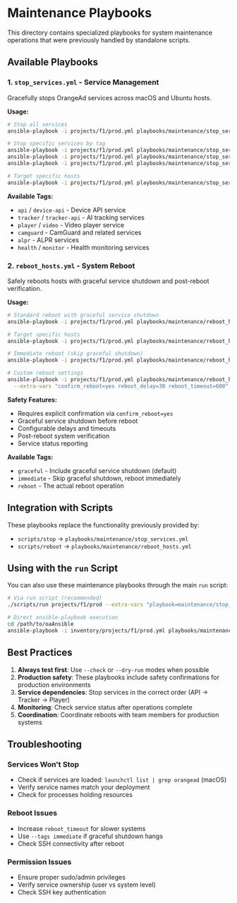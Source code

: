 # Maintenance Playbooks

This directory contains specialized playbooks for system maintenance operations that were previously handled by standalone scripts.

## Available Playbooks

### 1. `stop_services.yml` - Service Management

Gracefully stops OrangeAd services across macOS and Ubuntu hosts.

**Usage:**
```bash
# Stop all services
ansible-playbook -i projects/f1/prod.yml playbooks/maintenance/stop_services.yml

# Stop specific services by tag
ansible-playbook -i projects/f1/prod.yml playbooks/maintenance/stop_services.yml --tags api
ansible-playbook -i projects/f1/prod.yml playbooks/maintenance/stop_services.yml --tags "api,tracker"
ansible-playbook -i projects/f1/prod.yml playbooks/maintenance/stop_services.yml --tags player

# Target specific hosts
ansible-playbook -i projects/f1/prod.yml playbooks/maintenance/stop_services.yml --limit "f1-ca-001,f1-ca-002"
```

**Available Tags:**
- `api` / `device-api` - Device API service
- `tracker` / `tracker-api` - AI tracking services
- `player` / `video` - Video player service
- `camguard` - CamGuard and related services
- `alpr` - ALPR services
- `health` / `monitor` - Health monitoring services

### 2. `reboot_hosts.yml` - System Reboot

Safely reboots hosts with graceful service shutdown and post-reboot verification.

**Usage:**
```bash
# Standard reboot with graceful service shutdown
ansible-playbook -i projects/f1/prod.yml playbooks/maintenance/reboot_hosts.yml --extra-vars "confirm_reboot=yes"

# Target specific hosts
ansible-playbook -i projects/f1/prod.yml playbooks/maintenance/reboot_hosts.yml --limit "f1-ca-001" --extra-vars "confirm_reboot=yes"

# Immediate reboot (skip graceful shutdown)
ansible-playbook -i projects/f1/prod.yml playbooks/maintenance/reboot_hosts.yml --tags immediate --extra-vars "confirm_reboot=yes"

# Custom reboot settings
ansible-playbook -i projects/f1/prod.yml playbooks/maintenance/reboot_hosts.yml \
  --extra-vars "confirm_reboot=yes reboot_delay=30 reboot_timeout=600"
```

**Safety Features:**
- Requires explicit confirmation via `confirm_reboot=yes`
- Graceful service shutdown before reboot
- Configurable delays and timeouts
- Post-reboot system verification
- Service status reporting

**Available Tags:**
- `graceful` - Include graceful service shutdown (default)
- `immediate` - Skip graceful shutdown, reboot immediately
- `reboot` - The actual reboot operation

## Integration with Scripts

These playbooks replace the functionality previously provided by:
- `scripts/stop` → `playbooks/maintenance/stop_services.yml`
- `scripts/reboot` → `playbooks/maintenance/reboot_hosts.yml`

## Using with the `run` Script

You can also use these maintenance playbooks through the main `run` script:

```bash
# Via run script (recommended)
./scripts/run projects/f1/prod --extra-vars "playbook=maintenance/stop_services.yml" --tags api

# Direct ansible-playbook execution
cd /path/to/oaAnsible
ansible-playbook -i inventory/projects/f1/prod.yml playbooks/maintenance/stop_services.yml --tags api
```

## Best Practices

1. **Always test first**: Use `--check` or `--dry-run` modes when possible
2. **Production safety**: These playbooks include safety confirmations for production environments
3. **Service dependencies**: Stop services in the correct order (API → Tracker → Player)
4. **Monitoring**: Check service status after operations complete
5. **Coordination**: Coordinate reboots with team members for production systems

## Troubleshooting

### Services Won't Stop
- Check if services are loaded: `launchctl list | grep orangead` (macOS)
- Verify service names match your deployment
- Check for processes holding resources

### Reboot Issues
- Increase `reboot_timeout` for slower systems
- Use `--tags immediate` if graceful shutdown hangs
- Check SSH connectivity after reboot

### Permission Issues
- Ensure proper sudo/admin privileges
- Verify service ownership (user vs system level)
- Check SSH key authentication